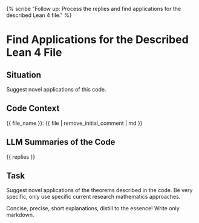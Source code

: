 {% scribe "Follow up: Process the replies and find applications for the described Lean 4 file." %}

# Find Applications for the Described Lean 4 File

## Situation

Suggest novel applications of this code.

## Code Context

{{ file_name }}:
{{ file | remove_initial_comment | md }}

## LLM Summaries of the Code

{{ replies }}

## Task

Suggest novel applications of the theorems described in the code.
Be very specific, only use specific current research mathematics approaches.

Concise, precise, short explanations, distill to the essence! Write only markdown.
